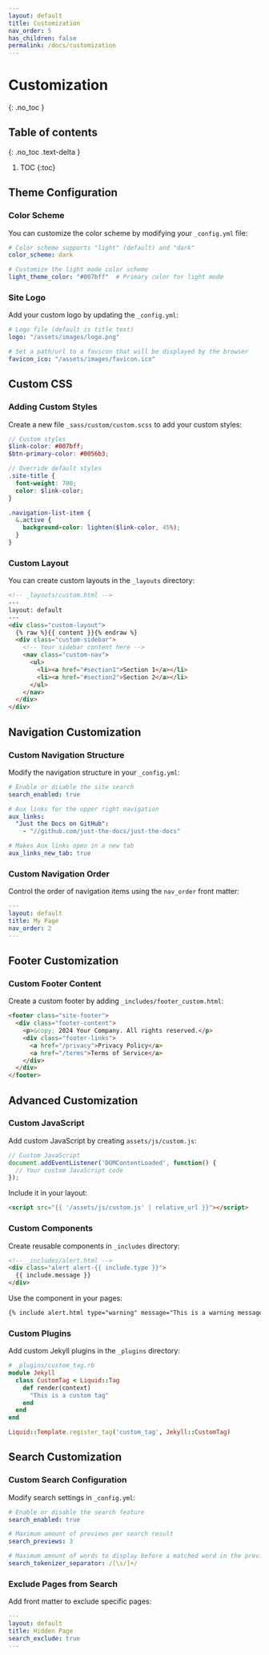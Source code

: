 ```yaml
---
layout: default
title: Customization
nav_order: 5
has_children: false
permalink: /docs/customization
---
```


# Customization
{: .no_toc }

## Table of contents
{: .no_toc .text-delta }

1. TOC
{:toc}

## Theme Configuration

### Color Scheme

You can customize the color scheme by modifying your `_config.yml` file:

```yaml
# Color scheme supports "light" (default) and "dark"
color_scheme: dark

# Customize the light mode color scheme
light_theme_color: "#007bff"  # Primary color for light mode
```

### Site Logo

Add your custom logo by updating the `_config.yml`:

```yaml
# Logo file (default is title text)
logo: "/assets/images/logo.png"

# Set a path/url to a favicon that will be displayed by the browser
favicon_ico: "/assets/images/favicon.ico"
```

## Custom CSS

### Adding Custom Styles

Create a new file `_sass/custom/custom.scss` to add your custom styles:

```scss
// Custom styles
$link-color: #007bff;
$btn-primary-color: #0056b3;

// Override default styles
.site-title {
  font-weight: 700;
  color: $link-color;
}

.navigation-list-item {
  &.active {
    background-color: lighten($link-color, 45%);
  }
}
```

### Custom Layout

You can create custom layouts in the `_layouts` directory:

```html
<!-- _layouts/custom.html -->
---
layout: default
---
<div class="custom-layout">
  {% raw %}{{ content }}{% endraw %}
  <div class="custom-sidebar">
    <!-- Your sidebar content here -->
    <nav class="custom-nav">
      <ul>
        <li><a href="#section1">Section 1</a></li>
        <li><a href="#section2">Section 2</a></li>
      </ul>
    </nav>
  </div>
</div>
```

## Navigation Customization

### Custom Navigation Structure

Modify the navigation structure in your `_config.yml`:

```yaml
# Enable or disable the site search
search_enabled: true

# Aux links for the upper right navigation
aux_links:
  "Just the Docs on GitHub":
    - "//github.com/just-the-docs/just-the-docs"

# Makes Aux links open in a new tab
aux_links_new_tab: true
```

### Custom Navigation Order

Control the order of navigation items using the `nav_order` front matter:

```yaml
---
layout: default
title: My Page
nav_order: 2
---
```

## Footer Customization

### Custom Footer Content

Create a custom footer by adding `_includes/footer_custom.html`:

```html
<footer class="site-footer">
  <div class="footer-content">
    <p>&copy; 2024 Your Company. All rights reserved.</p>
    <div class="footer-links">
      <a href="/privacy">Privacy Policy</a>
      <a href="/terms">Terms of Service</a>
    </div>
  </div>
</footer>
```

## Advanced Customization

### Custom JavaScript

Add custom JavaScript by creating `assets/js/custom.js`:

```javascript
// Custom JavaScript
document.addEventListener('DOMContentLoaded', function() {
  // Your custom JavaScript code
});
```

Include it in your layout:

```html
<script src="{{ '/assets/js/custom.js' | relative_url }}"></script>
```

### Custom Components

Create reusable components in `_includes` directory:

```html
<!-- _includes/alert.html -->
<div class="alert alert-{{ include.type }}">
  {{ include.message }}
</div>
```

Use the component in your pages:

```markdown
{% include alert.html type="warning" message="This is a warning message" %}
```

### Custom Plugins

Add custom Jekyll plugins in the `_plugins` directory:

```ruby
# _plugins/custom_tag.rb
module Jekyll
  class CustomTag < Liquid::Tag
    def render(context)
      "This is a custom tag"
    end
  end
end

Liquid::Template.register_tag('custom_tag', Jekyll::CustomTag)
```

## Search Customization

### Custom Search Configuration

Modify search settings in `_config.yml`:

```yaml
# Enable or disable the search feature
search_enabled: true

# Maximum amount of previews per search result
search_previews: 3

# Maximum amount of words to display before a matched word in the preview
search_tokenizer_separator: /[\s/]+/
```

### Exclude Pages from Search

Add front matter to exclude specific pages:

```yaml
---
layout: default
title: Hidden Page
search_exclude: true
---
``` 